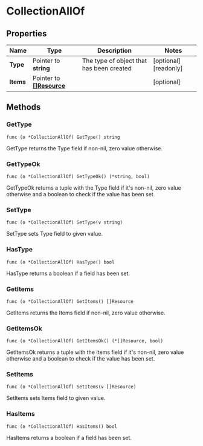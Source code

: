 # CollectionAllOf



## Properties

|Name | Type | Description | Notes|
|------------ | ------------- | ------------- | -------------|
|**Type** | Pointer to **string** | The type of object that has been created | [optional] [readonly] |
|**Items** | Pointer to [**[]Resource**](Resource.md) |  | [optional] |

## Methods


### GetType

`func (o *CollectionAllOf) GetType() string`

GetType returns the Type field if non-nil, zero value otherwise.

### GetTypeOk

`func (o *CollectionAllOf) GetTypeOk() (*string, bool)`

GetTypeOk returns a tuple with the Type field if it's non-nil, zero value otherwise
and a boolean to check if the value has been set.

### SetType

`func (o *CollectionAllOf) SetType(v string)`

SetType sets Type field to given value.

### HasType

`func (o *CollectionAllOf) HasType() bool`

HasType returns a boolean if a field has been set.

### GetItems

`func (o *CollectionAllOf) GetItems() []Resource`

GetItems returns the Items field if non-nil, zero value otherwise.

### GetItemsOk

`func (o *CollectionAllOf) GetItemsOk() (*[]Resource, bool)`

GetItemsOk returns a tuple with the Items field if it's non-nil, zero value otherwise
and a boolean to check if the value has been set.

### SetItems

`func (o *CollectionAllOf) SetItems(v []Resource)`

SetItems sets Items field to given value.

### HasItems

`func (o *CollectionAllOf) HasItems() bool`

HasItems returns a boolean if a field has been set.



